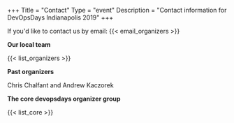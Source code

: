 +++
Title = "Contact"
Type = "event"
Description = "Contact information for DevOpsDays Indianapolis 2019"
+++

If you'd like to contact us by email: {{< email_organizers >}}

**Our local team**

{{< list_organizers >}}

**Past organizers**

Chris Chalfant and Andrew Kaczorek

**The core devopsdays organizer group**

{{< list_core >}}
